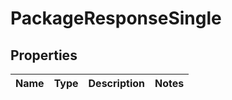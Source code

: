 # PackageResponseSingle

## Properties
Name | Type | Description | Notes
------------ | ------------- | ------------- | -------------
